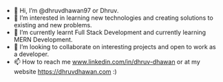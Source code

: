 - 👋 Hi, I’m @dhruvdhawan97 or Dhruv.
- 👀 I’m interested in learning new technologies and creating solutions to existing and new problems.
- 🌱 I’m currently learnt Full Stack Development and currently learning MERN Development.
- 💞️ I’m looking to collaborate on interesting projects and open to work as a developer.
- 📫 How to reach me www.linkedin.com/in/dhruv-dhawan or at my website https://dhruvdhawan.com :)

